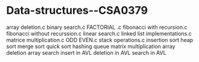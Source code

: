 # Data-structures--CSA0379
array deletion.c
binary search.c
FACTORIAL .c
fibonacci with recursion.c
fibonacci without recurssion.c
linear search.c
linked list implementations.c
matrice multiplication.c
ODD EVEN.c
stack operations.c
insertion sort
heap sort
merge sort
quick sort
hashing
queue
matrix multiplication
array deletion
array search
insert in AVL
deletion in AVL
search in AVL
